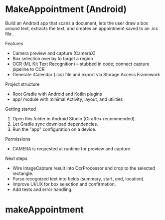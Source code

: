# MakeAppointment (Android)

Build an Android app that scans a document, lets the user draw a box around text, extracts the text, and creates an appointment saved to an .ics file.

Features
- Camera preview and capture (CameraX)
- Box selection overlay to target a region
- OCR (ML Kit Text Recognition) – stubbed in code; connect capture pipeline to OCR
- Generate iCalendar (.ics) file and export via Storage Access Framework

Project structure
- Root Gradle with Android and Kotlin plugins
- app/ module with minimal Activity, layout, and utilities

Getting started
1) Open this folder in Android Studio (Giraffe+ recommended).
2) Let Gradle sync download dependencies.
3) Run the "app" configuration on a device.

Permissions
- CAMERA is requested at runtime for preview and capture.

Next steps
- Wire ImageCapture result into OcrProcessor and crop to the selected rectangle.
- Parse recognized text into fields (summary, start, end, location).
- Improve UI/UX for box selection and confirmation.
- Add tests and error handling.
# makeAppointment
